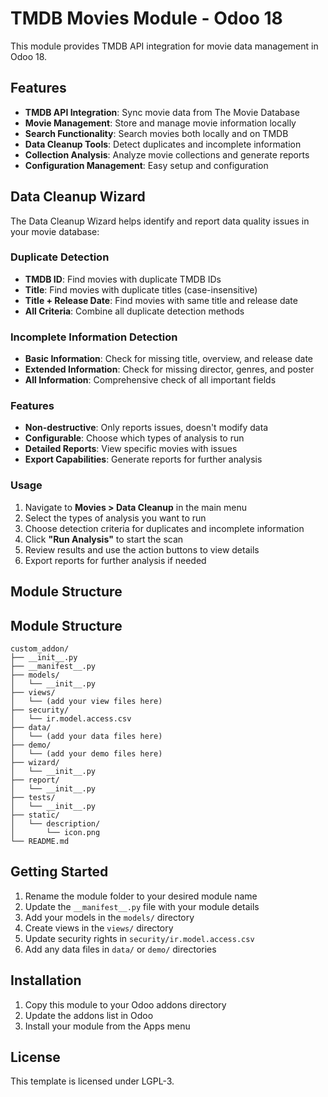 # TMDB Movies Module - Odoo 18

This module provides TMDB API integration for movie data management in Odoo 18.

## Features

- **TMDB API Integration**: Sync movie data from The Movie Database
- **Movie Management**: Store and manage movie information locally
- **Search Functionality**: Search movies both locally and on TMDB
- **Data Cleanup Tools**: Detect duplicates and incomplete information
- **Collection Analysis**: Analyze movie collections and generate reports
- **Configuration Management**: Easy setup and configuration

## Data Cleanup Wizard

The Data Cleanup Wizard helps identify and report data quality issues in your movie database:

### Duplicate Detection

- **TMDB ID**: Find movies with duplicate TMDB IDs
- **Title**: Find movies with duplicate titles (case-insensitive)
- **Title + Release Date**: Find movies with same title and release date
- **All Criteria**: Combine all duplicate detection methods

### Incomplete Information Detection

- **Basic Information**: Check for missing title, overview, and release date
- **Extended Information**: Check for missing director, genres, and poster
- **All Information**: Comprehensive check of all important fields

### Features

- **Non-destructive**: Only reports issues, doesn't modify data
- **Configurable**: Choose which types of analysis to run
- **Detailed Reports**: View specific movies with issues
- **Export Capabilities**: Generate reports for further analysis

### Usage

1. Navigate to **Movies > Data Cleanup** in the main menu
2. Select the types of analysis you want to run
3. Choose detection criteria for duplicates and incomplete information
4. Click **"Run Analysis"** to start the scan
5. Review results and use the action buttons to view details
6. Export reports for further analysis if needed

## Module Structure

## Module Structure

```
custom_addon/
├── __init__.py
├── __manifest__.py
├── models/
│   └── __init__.py
├── views/
│   └── (add your view files here)
├── security/
│   └── ir.model.access.csv
├── data/
│   └── (add your data files here)
├── demo/
│   └── (add your demo files here)
├── wizard/
│   └── __init__.py
├── report/
│   └── __init__.py
├── tests/
│   └── __init__.py
├── static/
│   └── description/
│       └── icon.png
└── README.md
```

## Getting Started

1. Rename the module folder to your desired module name
2. Update the `__manifest__.py` file with your module details
3. Add your models in the `models/` directory
4. Create views in the `views/` directory
5. Update security rights in `security/ir.model.access.csv`
6. Add any data files in `data/` or `demo/` directories

## Installation

1. Copy this module to your Odoo addons directory
2. Update the addons list in Odoo
3. Install your module from the Apps menu

## License

This template is licensed under LGPL-3.

